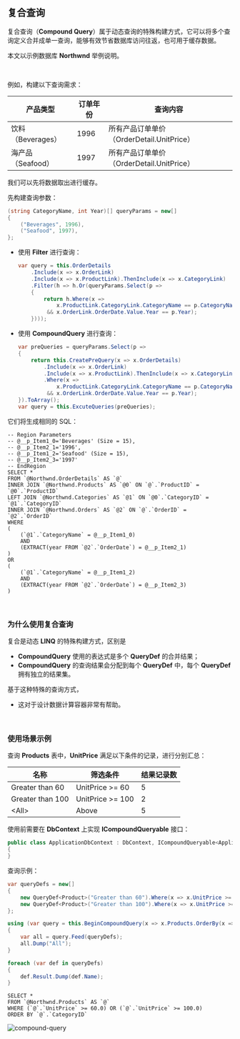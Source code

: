 ## 复合查询

复合查询（**Compound Query**）属于动态查询的特殊构建方式，它可以将多个查询定义合并成单一查询，能够有效节省数据库访问往返，也可用于缓存数据。

本文以示例数据库 **Northwnd** 举例说明。

<br/>

例如，构建以下查询需求：

| 产品类型          | 订单年份 | 查询内容                                  |
| ----------------- | -------- | ----------------------------------------- |
| 饮料（Beverages） | 1996     | 所有产品订单单价（OrderDetail.UnitPrice） |
| 海产品（Seafood） | 1997     | 所有产品订单单价（OrderDetail.UnitPrice） |

我们可以先将数据取出进行缓存。

先构建查询参数：

```csharp
(string CategoryName, int Year)[] queryParams = new[]
{
    ("Beverages", 1996),
    ("Seafood", 1997),
};
```

- 使用 **Filter** 进行查询：
  

    ```csharp
    var query = this.OrderDetails
        .Include(x => x.OrderLink)
        .Include(x => x.ProductLink).ThenInclude(x => x.CategoryLink)
        .Filter(h => h.Or(queryParams.Select(p =>
        {
            return h.Where(x => 
                x.ProductLink.CategoryLink.CategoryName == p.CategoryName 
             && x.OrderLink.OrderDate.Value.Year == p.Year);
        })));
    ```

- 使用 **CompoundQuery** 进行查询：

    ```csharp
    var preQueries = queryParams.Select(p =>
    {
        return this.CreatePreQuery(x => x.OrderDetails)
            .Include(x => x.OrderLink)
            .Include(x => x.ProductLink).ThenInclude(x => x.CategoryLink)
            .Where(x =>
                x.ProductLink.CategoryLink.CategoryName == p.CategoryName
             && x.OrderLink.OrderDate.Value.Year == p.Year);
    }).ToArray();
    var query = this.ExcuteQueries(preQueries);
    ```

它们将生成相同的 SQL：

```mysql
-- Region Parameters
-- @__p_Item1_0='Beverages' (Size = 15), 
-- @__p_Item2_1='1996', 
-- @__p_Item1_2='Seafood' (Size = 15), 
-- @__p_Item2_3='1997'
-- EndRegion
SELECT *
FROM `@Northwnd.OrderDetails` AS `@`
INNER JOIN `@Northwnd.Products` AS `@0` ON `@`.`ProductID` = `@0`.`ProductID`
LEFT JOIN `@Northwnd.Categories` AS `@1` ON `@0`.`CategoryID` = `@1`.`CategoryID`
INNER JOIN `@Northwnd.Orders` AS `@2` ON `@`.`OrderID` = `@2`.`OrderID`
WHERE 
(
    (`@1`.`CategoryName` = @__p_Item1_0) 
    AND 
    (EXTRACT(year FROM `@2`.`OrderDate`) = @__p_Item2_1)
) 
OR 
(
    (`@1`.`CategoryName` = @__p_Item1_2) 
    AND 
    (EXTRACT(year FROM `@2`.`OrderDate`) = @__p_Item2_3)
)
```

<br/>

### 为什么使用复合查询

复合是动态 **LINQ** 的特殊构建方式，区别是

- **CompoundQuery** 使用的表达式是多个 **QueryDef** 的合并结果；
- **CompoundQuery** 的查询结果会分配到每个 **QueryDef** 中，每个 **QueryDef** 拥有独立的结果集。

基于这种特殊的查询方式，

- 这对于设计数据计算容器非常有帮助。

<br/>

### 使用场景示例

查询 **Products** 表中，**UnitPrice** 满足以下条件的记录，进行分别汇总：

| 名称             | 筛选条件         | 结果记录数 |
| ---------------- | ---------------- | ---------- |
| Greater than 60  | UnitPrice >= 60  | 5          |
| Greater than 100 | UnitPrice >= 100 | 2          |
| \<All\>          | Above            | 5          |

使用前需要在 **DbContext** 上实现 **ICompoundQueryable** 接口：

```csharp
public class ApplicationDbContext : DbContext, ICompoundQueryable<ApplicationDbContext>
{    
}
```

查询示例：

```csharp
var queryDefs = new[]
{
	new QueryDef<Product>("Greater than 60").Where(x => x.UnitPrice >= 60),
	new QueryDef<Product>("Greater than 100").Where(x => x.UnitPrice >= 100),
};

using (var query = this.BeginCompoundQuery(x => x.Products.OrderBy(x => x.CategoryID)))
{
	var all = query.Feed(queryDefs);
	all.Dump("All");
}

foreach (var def in queryDefs)
{
	def.Result.Dump(def.Name);
}

```

```mysql
SELECT *
FROM `@Northwnd.Products` AS `@`
WHERE (`@`.`UnitPrice` >= 60.0) OR (`@`.`UnitPrice` >= 100.0)
ORDER BY `@`.`CategoryID`
```

![compound-query](https://github.com/zmjack/LinqSharp/blob/master/docs/images/compound-query?raw=true)

<br/>

